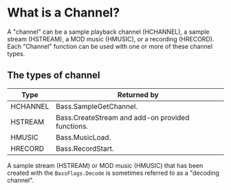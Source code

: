 # What is a Channel?
A "channel" can be a sample playback channel (HCHANNEL), a sample stream (HSTREAM), a MOD music (HMUSIC), or a recording (HRECORD). Each "Channel" function can be used with one or more of these channel types.

## The types of channel
Type | Returned by
-----|--------------
HCHANNEL | Bass.SampleGetChannel.
HSTREAM | Bass.CreateStream and add-on provided functions.
HMUSIC | Bass.MusicLoad.
HRECORD | Bass.RecordStart.

A sample stream (HSTREAM) or MOD music (HMUSIC) that has been created with the `BassFlags.Decode` is sometimes referred to as a "decoding channel".
